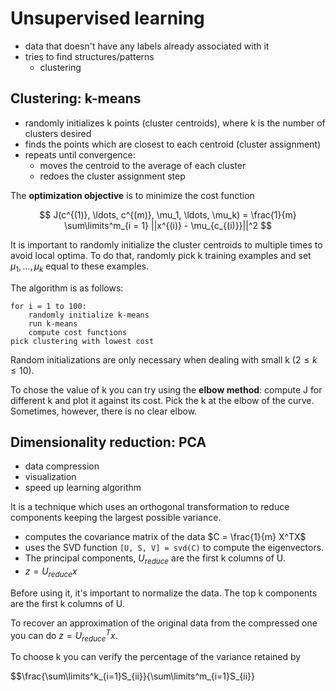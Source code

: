 # Unsupervised learning

* data that doesn't have any labels already associated with it
* tries to find structures/patterns
    * clustering

## Clustering: k-means

* randomly initializes k points (cluster centroids), where k is the number of clusters desired
* finds the points which are closest to each centroid (cluster assignment)
* repeats until convergence:
    * moves the centroid to the average of each cluster
    * redoes the cluster assignment step

The **optimization objective** is to minimize the cost function

$$ J(c^{(1)}, \ldots, c^{(m)}, \mu_1, \ldots, \mu_k) = \frac{1}{m} \sum\limits^m_{i = 1} ||x^{(i)} - \mu_{c_{(i)}}||^2 $$

It is important to randomly initialize the cluster centroids to multiple times to avoid local optima.
To do that, randomly pick k training examples and set $\mu_1, \ldots, \mu_k$ equal to these examples.

The algorithm is as follows:

    for i = 1 to 100:
        randomly initialize k-means
        run k-means
        compute cost functions
    pick clustering with lowest cost

Random initializations are only necessary when dealing with small k ($2 \leq k \leq 10$).

To chose the value of k you can try using the **elbow method**: compute J for different k and plot it against its cost. Pick the k at the elbow of the curve. Sometimes, however, there is no clear elbow.

## Dimensionality reduction: PCA

* data compression
* visualization
* speed up learning algorithm

It is a technique which uses an orthogonal transformation to reduce components keeping the largest possible variance.

* computes the covariance matrix of the data $C = \frac{1}{m} X^TX$
* uses the SVD function ``[U, S, V] = svd(C)`` to compute the eigenvectors.
* The principal components, $U_{reduce}$ are the first k columns of U.
* $z =  U_{reduce}x$

Before using it, it's important
to normalize the data. The top k components are the first k columns of U.

To recover an approximation of the original data from the compressed one you can do $z = U^T_{reduce}x$.

To choose k you can verify the percentage of the variance retained by

$$\frac{\sum\limits^k_{i=1}S_{ii}}{\sum\limits^m_{i=1}S_{ii}}
